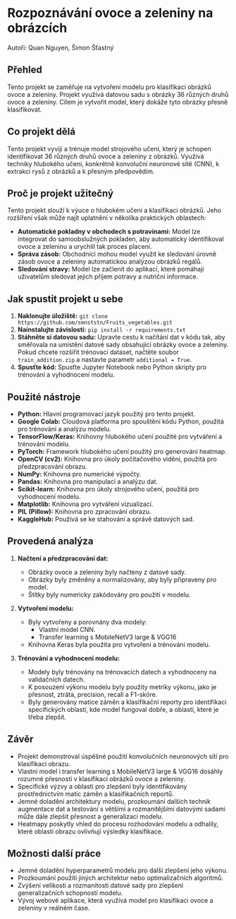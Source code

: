 # Rozpoznávání ovoce a zeleniny na obrázcích
Autoři: Quan Nguyen, Šimon Šťastný

## Přehled

Tento projekt se zaměřuje na vytvoření modelu pro klasifikaci obrázků ovoce a zeleniny. Projekt využívá datovou sadu s obrázky 36 různých druhů ovoce a zeleniny. Cílem je vytvořit model, který dokáže tyto obrázky přesně klasifikovat.

## Co projekt dělá

Tento projekt vyvíjí a trénuje model strojového učení, který je schopen identifikovat 36 různých druhů ovoce a zeleniny z obrázků. Využívá techniky hlubokého učení, konkrétně konvoluční neuronové sítě (CNN), k extrakci rysů z obrázků a k přesným předpovědím.

## Proč je projekt užitečný

Tento projekt slouží k výuce o hlubokém učení a klasifikaci obrázků. Jeho rozšíření však může najít uplatnění v několika praktických oblastech:

- **Automatické pokladny v obchodech s potravinami:** Model lze integrovat do samoobslužných pokladen, aby automaticky identifikoval ovoce a zeleninu a urychlil tak proces placení.
- **Správa zásob:** Obchodníci mohou model využít ke sledování úrovně zásob ovoce a zeleniny automatickou analýzou obrázků regálů.
- **Sledování stravy:** Model lze začlenit do aplikací, které pomáhají uživatelům sledovat jejich příjem potravy a nutriční informace.

## Jak spustit projekt u sebe

1. **Naklonujte úložiště:** `git clone https://github.com/smnststn/Fruits_vegetables.git`
2. **Nainstalujte závislosti:** `pip install -r requirements.txt`
3. **Stáhněte si datovou sadu:** Upravte cestu k načítání dat v kódu tak, aby směřovala na umístění datové sady obsahující obrázky ovoce a zeleniny. Pokud chcete rozšířit trénovací dataset, načtěte soubor `train_addition.zip` a nastavte parametr `additional = True`.
4. **Spusťte kód:** Spusťte Jupyter Notebook nebo Python skripty pro trénování a vyhodnocení modelu.

## Použité nástroje

- **Python:** Hlavní programovací jazyk použitý pro tento projekt.
- **Google Colab:** Cloudová platforma pro spouštění kódu Python, použitá pro trénování a analýzu modelu.
- **TensorFlow/Keras:** Knihovny hlubokého učení použité pro vytváření a trénování modelu.
- **PyTorch:** Framework hlubokého učení použitý pro generování heatmap.
- **OpenCV (cv2):** Knihovna pro úkoly počítačového vidění, použitá pro předzpracování obrazu.
- **NumPy:** Knihovna pro numerické výpočty.
- **Pandas:** Knihovna pro manipulaci a analýzu dat.
- **Scikit-learn:** Knihovna pro úkoly strojového učení, použitá pro vyhodnocení modelu.
- **Matplotlib:** Knihovna pro vytváření vizualizací.
- **PIL (Pillow):** Knihovna pro zpracování obrazu.
- **KaggleHub:** Používá se ke stahování a správě datových sad.

## Provedená analýza

1. **Načtení a předzpracování dat:**
    - Obrázky ovoce a zeleniny byly načteny z datové sady.
    - Obrázky byly změněny a normalizovány, aby byly připraveny pro model.
    - Štítky byly numericky zakódovány pro použití v modelu.

2. **Vytvoření modelu:**
    - Byly vytvořeny a porovnány dva modely:
        - Vlastní model CNN.
        - Transfer learning s MobileNetV3 large & VGG16
    - Knihovna Keras byla použita pro vytvoření a trénování modelu.

3. **Trénování a vyhodnocení modelu:**
    - Modely byly trénovány na trénovacích datech a vyhodnoceny na validačních datech.
    - K posouzení výkonu modelu byly použity metriky výkonu, jako je přesnost, ztráta, precision, recall a F1-skóre.
    - Byly generovány matice záměn a klasifikační reporty pro identifikaci specifických oblastí, kde model fungoval dobře, a oblastí, které je třeba zlepšit.

## Závěr

- Projekt demonstroval úspěšné použití konvolučních neuronových sítí pro klasifikaci obrazu.
- Vlastní model i transfer learning s MobileNetV3 large & VGG16 dosáhly rozumné přesnosti v klasifikaci obrázků ovoce a zeleniny.
- Specifické výzvy a oblasti pro zlepšení byly identifikovány prostřednictvím matic záměn a klasifikačních reportů.
- Jemné doladění architektury modelu, prozkoumání dalších technik augmentace dat a testování s většími a rozmanitějšími datovými sadami může dále zlepšit přesnost a generalizaci modelu.
- Heatmapy poskytly vhled do procesu rozhodování modelu a odhalily, které oblasti obrazu ovlivňují výsledky klasifikace.

## Možnosti další práce

- Jemné doladění hyperparametrů modelu pro další zlepšení jeho výkonu.
- Prozkoumání použití jiných architektur nebo optimalizačních algoritmů.
- Zvýšení velikosti a rozmanitosti datové sady pro zlepšení generalizačních schopností modelu.
- Vývoj webové aplikace, která využívá model pro klasifikaci ovoce a zeleniny v reálném čase.
